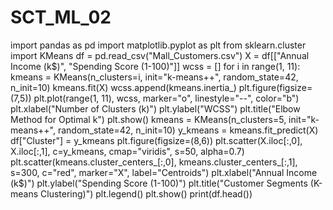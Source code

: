 # SCT_ML_02
import pandas as pd
import matplotlib.pyplot as plt
from sklearn.cluster import KMeans
df = pd.read_csv("Mall_Customers.csv")
X = df[["Annual Income (k$)", "Spending Score (1-100)"]]
wcss = []
for i in range(1, 11):
    kmeans = KMeans(n_clusters=i, init="k-means++", random_state=42, n_init=10)
    kmeans.fit(X)
    wcss.append(kmeans.inertia_)
plt.figure(figsize=(7,5))
plt.plot(range(1, 11), wcss, marker="o", linestyle="--", color="b")
plt.xlabel("Number of Clusters (k)")
plt.ylabel("WCSS")
plt.title("Elbow Method for Optimal k")
plt.show()
kmeans = KMeans(n_clusters=5, init="k-means++", random_state=42, n_init=10)
y_kmeans = kmeans.fit_predict(X)
df["Cluster"] = y_kmeans
plt.figure(figsize=(8,6))
plt.scatter(X.iloc[:,0], X.iloc[:,1], c=y_kmeans, cmap="viridis", s=50, alpha=0.7)
plt.scatter(kmeans.cluster_centers_[:,0], kmeans.cluster_centers_[:,1],
            s=300, c="red", marker="X", label="Centroids")
plt.xlabel("Annual Income (k$)")
plt.ylabel("Spending Score (1-100)")
plt.title("Customer Segments (K-means Clustering)")
plt.legend()
plt.show()
print(df.head())
